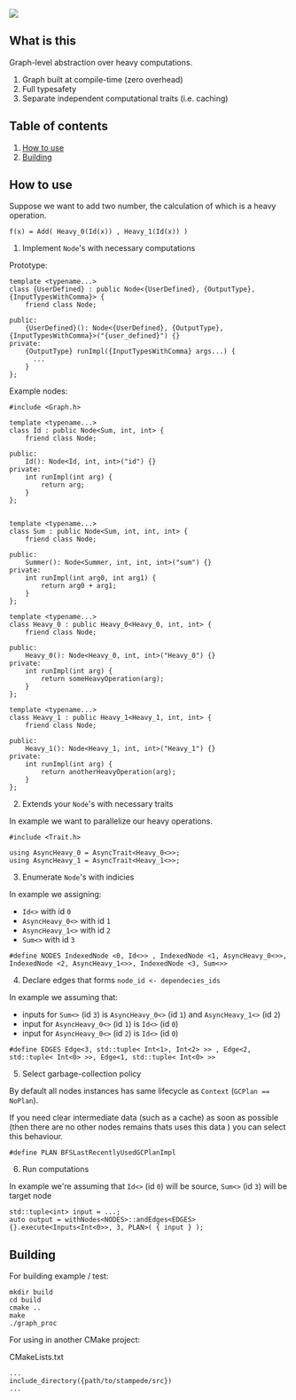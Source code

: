 ![](https://user-images.githubusercontent.com/7226886/113434932-8781e780-93ea-11eb-81ed-7576ca090bcc.png)

## What is this
Graph-level abstraction over heavy computations.
1. Graph built at compile-time (zero overhead)
2. Full typesafety
3. Separate independent computational traits (i.e. caching)

## Table of contents
1. [How to use](#how-to-use)
2. [Building](#building)

## How to use

Suppose we want to add two number, the calculation of which is a heavy operation.

`f(x) = Add( Heavy_0(Id(x)) , Heavy_1(Id(x)) )`

1. Implement `Node`'s with necessary computations

Prototype:
```
template <typename...>
class {UserDefined} : public Node<{UserDefined}, {OutputType}, {InputTypesWithComma}> {
    friend class Node;

public:
    {UserDefined}(): Node<{UserDefined}, {OutputType}, {InputTypesWithComma}>("{user_defined}") {}
private:
    {OutputType} runImpl({InputTypesWithComma} args...) {
      ...
    }
};

```

Example nodes:
```
#include <Graph.h>

template <typename...>
class Id : public Node<Sum, int, int> {
    friend class Node;

public:
    Id(): Node<Id, int, int>("id") {}
private:
    int runImpl(int arg) {
        return arg;
    }
};


template <typename...>
class Sum : public Node<Sum, int, int, int> {
    friend class Node;

public:
    Summer(): Node<Summer, int, int, int>("sum") {}
private:
    int runImpl(int arg0, int arg1) {
        return arg0 + arg1;
    }
};

template <typename...>
class Heavy_0 : public Heavy_0<Heavy_0, int, int> {
    friend class Node;

public:
    Heavy_0(): Node<Heavy_0, int, int>("Heavy_0") {}
private:
    int runImpl(int arg) {
        return someHeavyOperation(arg);
    }
};

template <typename...>
class Heavy_1 : public Heavy_1<Heavy_1, int, int> {
    friend class Node;

public:
    Heavy_1(): Node<Heavy_1, int, int>("Heavy_1") {}
private:
    int runImpl(int arg) {
        return anotherHeavyOperation(arg);
    }
};
```

2. Extends your `Node`'s with necessary traits

In example we want to parallelize our heavy operations.
```
#include <Trait.h>

using AsyncHeavy_0 = AsyncTrait<Heavy_0<>>;
using AsyncHeavy_1 = AsyncTrait<Heavy_1<>>;
```

3. Enumerate `Node`'s with indicies

In example we assigning:
* `Id<>` with id `0`
* `AsyncHeavy_0<>` with id `1`
* `AsyncHeavy_1<>` with id `2`
* `Sum<>` with id `3`

```
#define NODES IndexedNode <0, Id<>> , IndexedNode <1, AsyncHeavy_0<>>, IndexedNode <2, AsyncHeavy_1<>>, IndexedNode <3, Sum<>>
```

4. Declare edges that forms ` node_id <- dependecies_ids `

In example we assuming that:
* inputs for `Sum<>` (id `3`) is `AsyncHeavy_0<>` (id `1`) and `AsyncHeavy_1<>` (id `2`)
* input for `AsyncHeavy_0<>` (id `1`) is `Id<>` (id `0`)
* input for `AsyncHeavy_0<>` (id `2`) is `Id<>` (id `0`)
```
#define EDGES Edge<3, std::tuple< Int<1>, Int<2> >> , Edge<2, std::tuple< Int<0> >>, Edge<1, std::tuple< Int<0> >>
```

5. Select garbage-collection policy

By default all nodes instances has same lifecycle as `Context` (`GCPlan == NoPlan`).

If you need clear intermediate data (such as a cache) as soon as possible (then there are no other nodes remains thats uses this data ) you can select this behaviour.
```
#define PLAN BFSLastRecentlyUsedGCPlanImpl
```


6. Run computations

In example we're assuming that `Id<>` (id `0`) will be source, `Sum<>` (id `3`) will be target node
```
std::tuple<int> input = ...;
auto output = withNodes<NODES>::andEdges<EDGES>{}.execute<Inputs<Int<0>>, 3, PLAN>( { input } );
```
## Building

For building example / test:
```
mkdir build
cd build
cmake ..
make
./graph_proc
```
For using in another CMake project:

CMakeLists.txt
```
...
include_directory({path/to/stampede/src})
...
```


